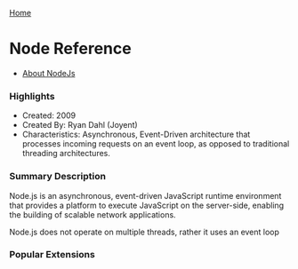 [Home](../)

# Node Reference

- [About NodeJs](https://nodejs.org/en/about/)

### Highlights

- Created: 2009
- Created By: Ryan Dahl (Joyent)
- Characteristics: Asynchronous, Event-Driven architecture that processes incoming requests on an event loop, as opposed to traditional threading architectures.

### Summary Description

Node.js is an asynchronous, event-driven JavaScript runtime environment that provides a platform to execute JavaScript on the server-side, enabling the building of scalable network applications.

Node.js does not operate on multiple threads, rather it uses an event loop

### Popular Extensions
